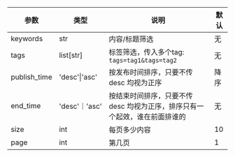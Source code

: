 | 参数         | 类型          | 说明                                                         | 默认 |
| ------------ | ------------- | ------------------------------------------------------------ | ---- |
| keywords     | str           | 内容/标题筛选                                                | 无   |
| tags         | list[str]     | 标签筛选，传入多个tag: `tags=tag1&tags=tag2`                 | 无   |
| publish_time | 'desc'\|'asc' | 按发布时间排序，只要不传 desc 均视为正序                     | 降序 |
| end_time     | 'desc'｜'asc' | 按结束时间排序，只要不传 desc 均视为正序，排序只有一个起效，谁在前面排谁的 | 无   |
| size         | int           | 每页多少内容                                                 | 10   |
| page         | int           | 第几页                                                       | 1    |

